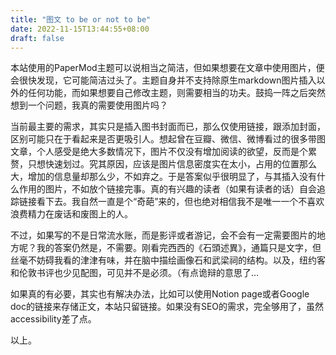 ```yaml
---
title: "图文 to be or not to be"
date: 2022-11-15T13:44:55+08:00
draft: false
---
```


本站使用的PaperMod主题可以说相当之简洁，但如果想要在文章中使用图片，便会很快发现，它可能简洁过头了。主题自身并不支持除原生markdown图片插入以外的任何功能，而如果想要自己修改主题，则需要相当的功夫。鼓捣一阵之后突然想到一个问题，我真的需要使用图片吗？

当前最主要的需求，其实只是插入图书封面而已，那么仅使用链接，跟添加封面，区别可能只在于看起来是否更吸引人。想起曾在豆瓣、微信、微博看过的很多带图文章，个人感受是绝大多数情况下，图片不仅没有增加阅读的欲望，反而是个累赘，只想快速划过。究其原因，应该是图片信息密度实在太小，占用的位置那么大，增加的信息量却那么少，不如弃之。于是答案似乎很明显了，与其插入没有什么作用的图片，不如放个链接完事。真的有兴趣的读者（如果有读者的话）自会追踪链接看下去。我自然一直是个“奇葩”来的，但也绝对相信我不是唯一一个不喜欢浪费精力在废话和废图上的人。

不过，如果写的不是日常流水账，而是影评或者游记，会不会有一定需要图片的地方呢？我的答案仍然是，不需要。刚看完西西的《石頭述異》，通篇只是文字，但丝毫不妨碍我看的津津有味，并在脑中描绘画像石和武梁祠的结构。以及，纽约客和伦敦书评也少见配图，可见并不是必须。（有点诡辩的意思了…

如果真的有必要，其实也有解决办法，比如可以使用Notion page或者Google doc的链接来存储正文，本站只留链接。如果没有SEO的需求，完全够用了，虽然accessibility差了点。

以上。